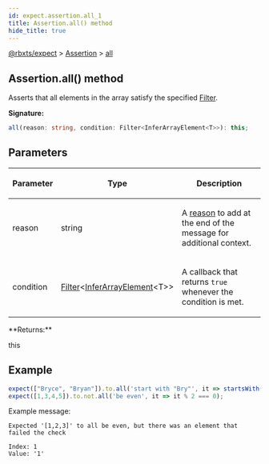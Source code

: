 ```yaml
---
id: expect.assertion.all_1
title: Assertion.all() method
hide_title: true
---
```


[@rbxts/expect](./expect.md) &gt; [Assertion](./expect.assertion.md) &gt; [all](./expect.assertion.all_1.md)

## Assertion.all() method

Asserts that all elements in the array satisfy the specified [Filter](./expect.filter.md)<!-- -->.

**Signature:**

```typescript
all(reason: string, condition: Filter<InferArrayElement<T>>): this;
```

## Parameters

<table><thead><tr><th>

Parameter


</th><th>

Type


</th><th>

Description


</th></tr></thead>
<tbody><tr><td>

reason


</td><td>

string


</td><td>

A [reason](./expect.placeholder.reason.md) to add at the end of the message for additional context.


</td></tr>
<tr><td>

condition


</td><td>

[Filter](./expect.filter.md)<!-- -->&lt;[InferArrayElement](./expect.inferarrayelement.md)<!-- -->&lt;T&gt;&gt;


</td><td>

A callback that returns `true` whenever the condition is met.


</td></tr>
</tbody></table>
**Returns:**

this

## Example


```ts
expect(["Bryce", "Bryan"]).to.all('start with "Bry"', it => startsWith(it, "Bry"));
expect([1,3,4,5]).to.not.all('be even', it => it % 2 === 0);
```
Example message:

```logs
Expected '[1,2,3]' to all be even, but there was an element that failed the check

Index: 1
Value: '1'
```
